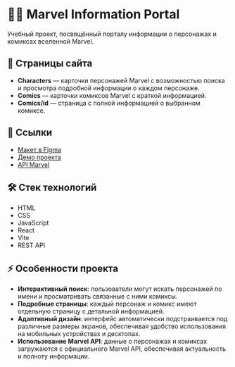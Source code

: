 # 🦸‍♂️ Marvel Information Portal

Учебный проект, посвящённый порталу информации о персонажах и комиксах вселенной Marvel.

## 📄 Страницы сайта

- **Characters** — карточки персонажей Marvel с возможностью поиска и просмотра подробной информации о каждом персонаже.
- **Comics** — карточки комиксов Marvel с краткой информацией.
- **Comics/id** — страница с полной информацией о выбранном комиксе.

## 🔗 Ссылки

- [Макет в Figma](https://www.figma.com/design/xiC1B6ZlHvbiUK6FO3caxN/Marvel-DB?node-id=0-1&p=f&t=W1fg80bJUUbc7Dn1-0)
- [Демо проекта](https://kat-matanar45.github.io/marvel-react-app/)
- [API Marvel](https://developer.marvel.com/)

## 🛠 Стек технологий

- HTML
- CSS
- JavaScript
- React
- Vite
- REST API

## ⚡ Особенности проекта

- **Интерактивный поиск**: пользователи могут искать персонажей по имени и просматривать связанные с ними комиксы.
- **Подробные страницы**: каждый персонаж и комикс имеют отдельную страницу с детальной информацией.
- **Адаптивный дизайн**: интерфейс автоматически подстраивается под различные размеры экранов, обеспечивая удобство использования на мобильных устройствах и десктопах.
- **Использование Marvel API**: данные о персонажах и комиксах загружаются с официального Marvel API, обеспечивая актуальность и полноту информации.
